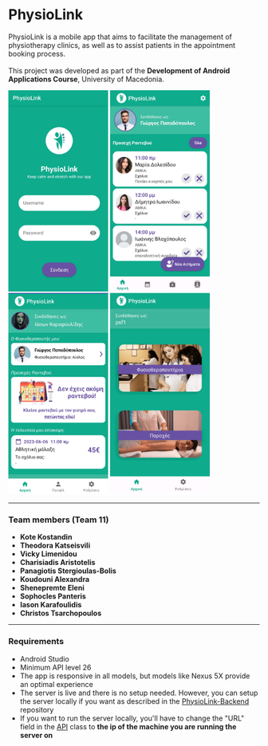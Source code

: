 # PhysioLink
PhysioLink is a mobile app that aims to facilitate the management of physiotherapy
clinics, as well as to assist patients in the appointment booking process.
<br>  
This project was developed as part of the <b>Development of Android Applications Course</b>, University of Macedonia.
<div float="left">
    <img src="screenshots/login_screen.jpg" width="200" height="404"/>
    <img src="screenshots/doc_home_page.jpg" width="200" height="404"/>
    <img src="screenshots/patient_home_screen.jpg" width="200" height="404"/>
    <img src="screenshots/psf_home_screen.jpg" width="200" height="404"/>
</div>
<hr>

### Team members (Team 11)
<ul>
    <li><b>Kote Kostandin</b></li>
    <li><b>Theodora Katseisvili</b></li>
    <li><b>Vicky Limenidou</b></li>
    <li><b>Charisiadis Aristotelis</b></li>
    <li><b>Panagiotis Stergioulas-Bolis</b></li>
    <li><b>Koudouni Alexandra</b></li>
    <li><b>Shenepremte Eleni</b></li>
    <li><b>Sophocles Panteris</b></li>
    <li><b>Iason Karafoulidis</b></li>
    <li><b>Christos Tsarchopoulos</b></li>
</ul>
<hr>

### 

### Requirements
<ul>
    <li>Android Studio</li>
    <li>Minimum API level 26</li>
    <li>The app is responsive in all models, but models like Nexus 5X provide an optimal experience</li>
    <li>The server is live and there is no setup needed. However, you can setup the server locally if you want as described in the <a href="https://github.com/setokk/PhysioLink-Backend#running-the-app">PhysioLink-Backend</a> repository</li>
    <li>If you want to run the server locally, you'll have to change the "URL" field in the <a href="https://github.com/setokk/PhysioLink/blob/main/app/src/main/java/com/mobile/physiolink/service/api/API.java">API</a> class to <b>the ip of the machine you are running the server on</b></li>
</ul>


